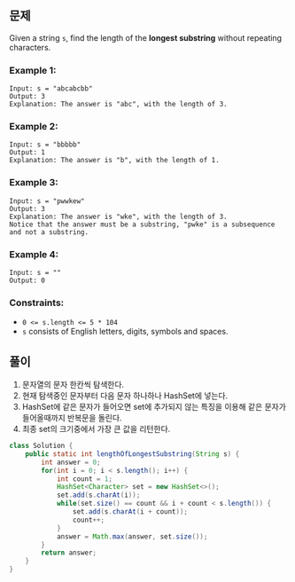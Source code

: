 ## 문제
Given a string `s`, find the length of the **longest substring** without repeating characters.

### Example 1:
```
Input: s = "abcabcbb"
Output: 3
Explanation: The answer is "abc", with the length of 3.
```

### Example 2:
```
Input: s = "bbbbb"
Output: 1
Explanation: The answer is "b", with the length of 1.
```

### Example 3:
```
Input: s = "pwwkew"
Output: 3
Explanation: The answer is "wke", with the length of 3.
Notice that the answer must be a substring, "pwke" is a subsequence and not a substring.
```

### Example 4:
```
Input: s = ""
Output: 0
``` 

### Constraints:

- `0 <= s.length <= 5 * 104`
- `s` consists of English letters, digits, symbols and spaces.

## 풀이
1. 문자열의 문자 한칸씩 탐색한다.
2. 현재 탐색중인 문자부터 다음 문자 하나하나 HashSet에 넣는다.
3. HashSet에 같은 문자가 들어오면 set에 추가되지 않는 특징을 이용해 같은 문자가 들어올때까지 반복문을 돌린다.
4. 최종 set의 크기중에서 가장 큰 값을 리턴한다.

```java
class Solution {
    public static int lengthOfLongestSubstring(String s) {
        int answer = 0;
        for(int i = 0; i < s.length(); i++) {
            int count = 1;
            HashSet<Character> set = new HashSet<>();
            set.add(s.charAt(i));
            while(set.size() == count && i + count < s.length()) {
                set.add(s.charAt(i + count));
                count++;
            }
            answer = Math.max(answer, set.size());
        }
        return answer;
    }
}
```
